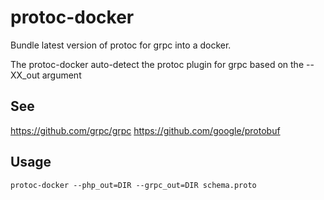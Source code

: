 
# protoc-docker

Bundle latest version of protoc for grpc into a docker.

The protoc-docker auto-detect the protoc plugin for grpc based on the --XX_out argument

## See

https://github.com/grpc/grpc
https://github.com/google/protobuf


## Usage

```
protoc-docker --php_out=DIR --grpc_out=DIR schema.proto
```